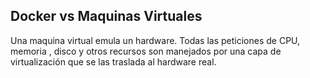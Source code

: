 ##  Docker vs Maquinas Virtuales

Una maquina virtual emula un hardware. Todas las peticiones de CPU, memoria , disco y otros recursos son manejados por una capa de virtualización que se las traslada al hardware real.<!-- .element: class="fragment"  -->

